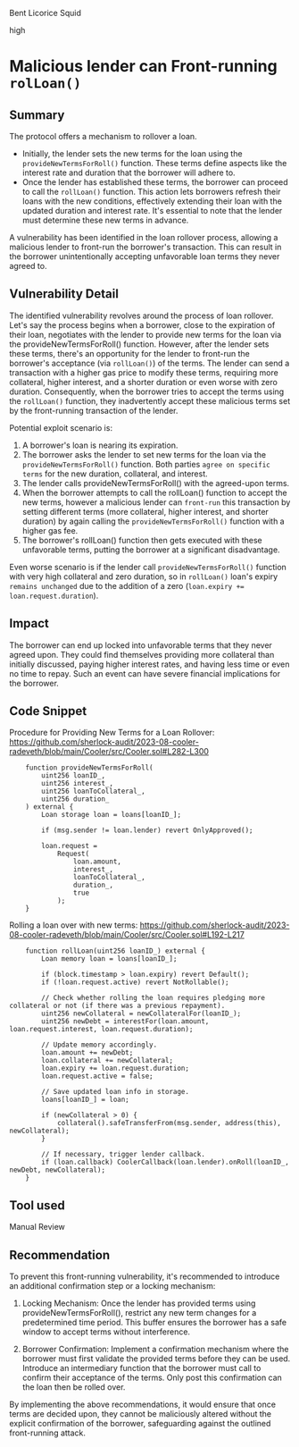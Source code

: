 Bent Licorice Squid

high

# Malicious lender can Front-running `rolLoan()`
## Summary
The protocol offers a mechanism to rollover a loan. 
- Initially, the lender sets the new terms for the loan using the `provideNewTermsForRoll()` function. These terms define aspects like the interest rate and duration that the borrower will adhere to.
- Once the lender has established these terms, the borrower can proceed to call the `rollLoan()` function. This action lets borrowers refresh their loans with the new conditions, effectively extending their loan with the updated duration and interest rate. It's essential to note that the lender must determine these new terms in advance.

A vulnerability has been identified in the loan rollover process, allowing a malicious lender to front-run the borrower's transaction. This can result in the borrower unintentionally accepting unfavorable loan terms they never agreed to.

## Vulnerability Detail
The identified vulnerability revolves around the process of loan rollover. Let's say the process begins when a borrower, close to the expiration of their loan, negotiates with the lender to provide new terms for the loan via the provideNewTermsForRoll() function. However, after the lender sets these terms, there's an opportunity for the lender to front-run the borrower's acceptance (via `rollLoan()`) of the terms. The lender can send a transaction with a higher gas price to modify these terms, requiring more collateral, higher interest, and a shorter duration or even worse with zero duration. Consequently, when the borrower tries to accept the terms using the `rollLoan()` function, they inadvertently accept these malicious terms set by the front-running transaction of the lender.

Potential exploit scenario is:
1. A borrower's loan is nearing its expiration.
2. The borrower asks the lender to set new terms for the loan via the `provideNewTermsForRoll()` function. Both parties `agree on specific terms` for the new duration, collateral, and interest.
3. The lender calls provideNewTermsForRoll() with the agreed-upon terms.
4. When the borrower attempts to call the rollLoan() function to accept the new terms, however a malicious lender can `front-run` this transaction by setting different terms (more collateral, higher interest, and shorter duration) by again calling the `provideNewTermsForRoll()` function with a higher gas fee.
5. The borrower's rollLoan() function then gets executed with these unfavorable terms, putting the borrower at a significant disadvantage.

Even worse scenario is if the lender call `provideNewTermsForRoll()` function with very high collateral and zero duration, so in `rollLoan()` loan's expiry `remains unchanged` due to the addition of a zero (`loan.expiry += loan.request.duration`).

## Impact
The borrower can end up locked into unfavorable terms that they never agreed upon. They could find themselves providing more collateral than initially discussed, paying higher interest rates, and having less time or even no time to repay. Such an event can have severe financial implications for the borrower.

## Code Snippet
Procedure for Providing New Terms for a Loan Rollover:
https://github.com/sherlock-audit/2023-08-cooler-radeveth/blob/main/Cooler/src/Cooler.sol#L282-L300
```solidity
    function provideNewTermsForRoll(
        uint256 loanID_,
        uint256 interest_,
        uint256 loanToCollateral_,
        uint256 duration_
    ) external {
        Loan storage loan = loans[loanID_];

        if (msg.sender != loan.lender) revert OnlyApproved();

        loan.request =
            Request(
                loan.amount,
                interest_,
                loanToCollateral_,
                duration_,
                true
            );
    }
```

Rolling a loan over with new terms:
https://github.com/sherlock-audit/2023-08-cooler-radeveth/blob/main/Cooler/src/Cooler.sol#L192-L217
```solidity
    function rollLoan(uint256 loanID_) external {
        Loan memory loan = loans[loanID_];

        if (block.timestamp > loan.expiry) revert Default();
        if (!loan.request.active) revert NotRollable();

        // Check whether rolling the loan requires pledging more collateral or not (if there was a previous repayment).
        uint256 newCollateral = newCollateralFor(loanID_);
        uint256 newDebt = interestFor(loan.amount, loan.request.interest, loan.request.duration);

        // Update memory accordingly.
        loan.amount += newDebt;
        loan.collateral += newCollateral;
        loan.expiry += loan.request.duration;
        loan.request.active = false;

        // Save updated loan info in storage.
        loans[loanID_] = loan;

        if (newCollateral > 0) {
            collateral().safeTransferFrom(msg.sender, address(this), newCollateral);
        }

        // If necessary, trigger lender callback.
        if (loan.callback) CoolerCallback(loan.lender).onRoll(loanID_, newDebt, newCollateral);
    }
```

## Tool used
Manual Review

## Recommendation
To prevent this front-running vulnerability, it's recommended to introduce an additional confirmation step or a locking mechanism:

1. Locking Mechanism: Once the lender has provided terms using provideNewTermsForRoll(), restrict any new term changes for a predetermined time period. This buffer ensures the borrower has a safe window to accept terms without interference.

2. Borrower Confirmation: Implement a confirmation mechanism where the borrower must first validate the provided terms before they can be used. Introduce an intermediary function that the borrower must call to confirm their acceptance of the terms. Only post this confirmation can the loan then be rolled over.

By implementing the above recommendations, it would ensure that once terms are decided upon, they cannot be maliciously altered without the explicit confirmation of the borrower, safeguarding against the outlined front-running attack.